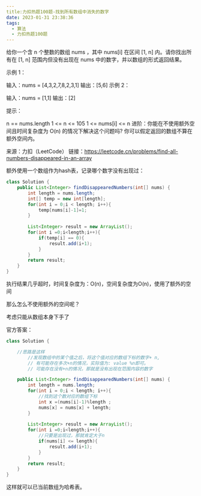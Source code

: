 ```yaml
---
title:力扣热题100题-找到所有数组中消失的数字
date: 2023-01-31 23:38:36
tags:
  - 算法
  - 力扣热题100题
---
```


给你一个含 n 个整数的数组 nums ，其中 nums[i] 在区间 [1, n] 内。请你找出所有在 [1, n] 范围内但没有出现在 nums 中的数字，并以数组的形式返回结果。

示例 1：

输入：nums = [4,3,2,7,8,2,3,1]
输出：[5,6]
示例 2：

输入：nums = [1,1]
输出：[2]


提示：

n == nums.length
1 <= n <= 105
1 <= nums[i] <= n
进阶：你能在不使用额外空间且时间复杂度为 O(n) 的情况下解决这个问题吗? 你可以假定返回的数组不算在额外空间内。

来源：力扣（LeetCode）
链接：https://leetcode.cn/problems/find-all-numbers-disappeared-in-an-array



额外使用一个数组作为hash表，记录哪个数字没有出现过：

```java
class Solution {
    public List<Integer> findDisappearedNumbers(int[] nums) {
        int length = nums.length;
        int[] temp = new int[length];
        for(int i = 0;i < length; i++){
            temp[nums[i]-1]=1;
        }
        
        List<Integer> result = new ArrayList();
        for(int i =0;i<length;i++){
            if(temp[i] == 0){
                result.add(i+1);
            }
        }
        return result;
    }
}
```

执行结果几乎超时，时间复杂度为：O(n)，空间复杂度为O(n)，使用了额外的空间

那么怎么不使用额外的空间呢？

考虑只能从数组本身下手了



官方答案：

```java
class Solution {

    //思路是这样
        //发现数组中的某个值之后，将这个值对应的数组下标的数字+ n,
        // 有可能存在多次+n的情况，实际值为: value %n即可。
        // 可能存在没有+n的情况，那就是没有出现在范围内容的数字

    public List<Integer> findDisappearedNumbers(int[] nums) {
        int length = nums.length;
        for(int i = 0;i < length; i++){
            //找到这个数对应的数组下标
            int x =(nums[i]-1)%length ;
            nums[x] = nums[x] + length;
        }
        
        List<Integer> result = new ArrayList();
        for(int i =0;i<length;i++){
            //只要是出现过，那就肯定大于n
            if(nums[i] <= length){
                result.add(i+1);
            }
        }
        return result;
    }
}
```

这样就可以已当前数组为哈希表。
